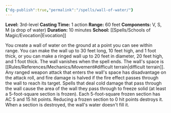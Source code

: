 ```yaml
---
{"dg-publish":true,"permalink":"/spells/wall-of-water/"}
---
```


**Level:** 3rd-level
**Casting Time:** 1 action
**Range:** 60 feet
**Components:** V, S, M (a drop of water)
**Duration:** 10 minutes
**School:** [[Spells/Schools of Magic/Evocation\|Evocation]]

You create a wall of water on the ground at a point you can see within range. You can make the wall up to 30 feet long, 10 feet high, and 1 foot thick, or you can make a ringed wall up to 20 feet in diameter, 20 feet high, and 1 foot thick. The wall vanishes when the spell ends. The wall's space is [[Rules/References/Mechanics/Movement#difficult terrain\|difficult terrain]].
Any ranged weapon attack that enters the wall's space has disadvantage on the attack roll, and fire damage is halved if the fire effect passes through the wall to reach its target. Spells that deal cold damage that pass through the wall cause the area of the wall they pass through to freeze solid (at least a 5-foot-square section is frozen). Each 5-foot-square frozen section has AC 5 and 15 hit points. Reducing a frozen section to 0 hit points destroys it. When a section is destroyed, the wall's water doesn't fill it.